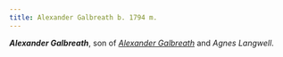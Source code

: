 ```yaml
---
title: Alexander Galbreath b. 1794 m.
---
```


***Alexander Galbreath***, son of *[Alexander Galbreath](galbreath-alexander-1753.md)* and *Agnes Langwell*.
